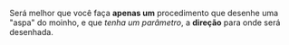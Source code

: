 Será melhor que você faça **apenas um** procedimento que desenhe uma "aspa" do moinho, e que _tenha um parâmetro_, a **direção** para onde será desenhada.
